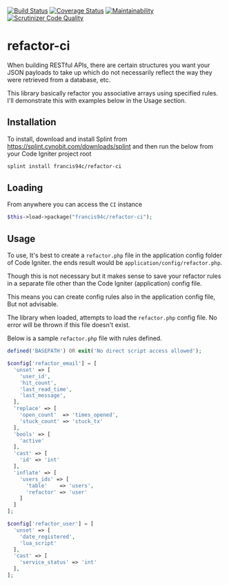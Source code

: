 [![Build Status](https://travis-ci.org/francis94c/refactor-ci.svg?branch=master)](https://travis-ci.org/francis94c/refactor-ci) [![Coverage Status](https://coveralls.io/repos/github/francis94c/refactor-ci/badge.svg?branch=master)](https://coveralls.io/github/francis94c/refactor-ci?branch=master) [![Maintainability](https://api.codeclimate.com/v1/badges/29e49c05a1d1404f365d/maintainability)](https://codeclimate.com/github/francis94c/refactor-ci/maintainability) [![Scrutinizer Code Quality](https://scrutinizer-ci.com/g/francis94c/refactor-ci/badges/quality-score.png?b=master)](https://scrutinizer-ci.com/g/francis94c/refactor-ci/?branch=master)

# refactor-ci

When building RESTful APIs, there are certain structures you want your JSON payloads to take up which do not necessarily reflect the way they were retrieved from a database, etc.

This library basically refactor you associative arrays using specified rules. I'll demonstrate this with examples below in the Usage section.

## Installation ##

To install, download and install Splint from <https://splint.cynobit.com/downloads/splint> and then run the below from your Code Igniter project root

```bash
splint install francis94c/refactor-ci
```

## Loading ##

From anywhere you can access the ```CI``` instance

```php
$this->load->package("francis94c/refactor-ci");
```

## Usage ##

To use, It's best to create a `refactor.php` file in the application config folder of Code Igniter. the ends result would be `application/config/refactor.php`.

Though this is not necessary but it makes sense to save your refactor rules in a separate file other than the Code Igniter (application) config file.

This means you can create config rules also in the application config file, But not advisable.

The library when loaded, attempts to load the `refactor.php` config file. No error will be thrown if this file doesn't exist.

Below is a sample `refactor.php` file with rules defined.

```php
defined('BASEPATH') OR exit('No direct script access allowed');

$config['refactor_email'] = [
  'unset' => [
    'user_id',
    'hit_count',
    'last_read_time',
    'last_message',
  ],
  'replace' => [
    'open_count'  => 'times_opened',
    'stuck_count' => 'stuck_tx'
  ],
  'bools' => [
    'active'
  ],
  'cast' => [
    'id' => 'int'
  ],
  'inflate' => [
    'users_ids' => [
      'table'    => 'users',
      'refactor' => 'user'
    ]
  ]
];

$config['refactor_user'] = [
  'unset' => [
    'date_registered',
    'lua_script'
  ],
  'cast' => [
    'service_status' => 'int'
  ],
];
````
